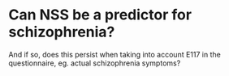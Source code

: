 # Can NSS be a predictor for schizophrenia?
And if so, does this persist when taking into account E117 in the questionnaire, eg. actual schizophrenia symptoms? 

<!-- #work/research-idea/1. raw# -->

<!-- {BearID:36671D58-56D8-4150-A884-BDC52ECEC774-11123-000026A597225A20} -->

